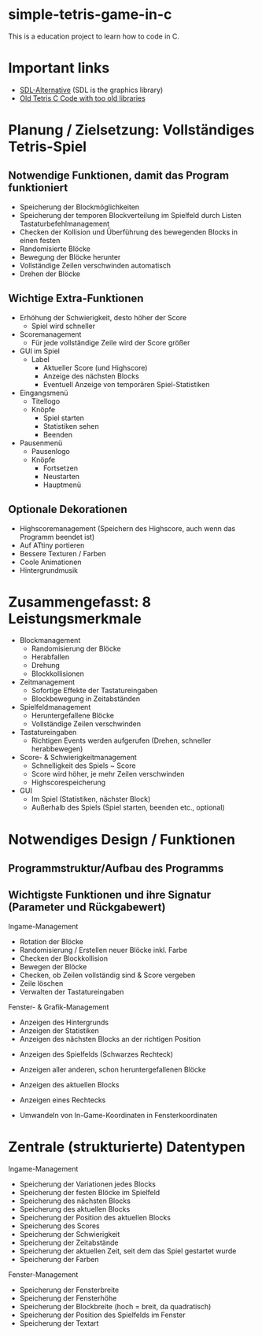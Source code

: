 # simple-tetris-game-in-c
This is a education project to learn how to code in C.


# Important links

- [SDL-Alternative](https://www.sfml-dev.org/tutorials/2.5/compile-with-cmake.php) (SDL is the graphics library)
- [Old Tetris C Code with too old libraries](http://csourcecodes.blogspot.com/2016/06/tetris-game-c-program-block-game.html)


# Planung / Zielsetzung: Vollständiges Tetris-Spiel

## Notwendige Funktionen, damit das Program funktioniert
- Speicherung der Blockmöglichkeiten
- Speicherung der temporen Blockverteilung im Spielfeld durch Listen
 Tastaturbefehlmanagement
- Checken der Kollision und Überführung des bewegenden Blocks in einen festen
- Randomisierte Blöcke
- Bewegung der Blöcke herunter
- Vollständige Zeilen verschwinden automatisch
- Drehen der Blöcke

## Wichtige Extra-Funktionen
- Erhöhung der Schwierigkeit, desto höher der Score
	- Spiel wird schneller
- Scoremanagement
	- Für jede vollständige Zeile wird der Score größer
- GUI im Spiel
	- Label
		- Aktueller Score (und Highscore)
		- Anzeige des nächsten Blocks
		- Eventuell Anzeige von temporären Spiel-Statistiken
- Eingangsmenü
	- Titellogo
	- Knöpfe
		- Spiel starten
		- Statistiken sehen
		- Beenden
- Pausenmenü
	- Pausenlogo
	- Knöpfe
		- Fortsetzen
		- Neustarten
		- Hauptmenü


## Optionale Dekorationen
- Highscoremanagement (Speichern des Highscore, auch wenn das Programm beendet ist)
- Auf ATtiny portieren
- Bessere Texturen / Farben
- Coole Animationen
- Hintergrundmusik



# Zusammengefasst: 8 Leistungsmerkmale
- Blockmanagement
	- Randomisierung der Blöcke
	- Herabfallen
	- Drehung
	- Blockkollisionen
- Zeitmanagement
	- Sofortige Effekte der Tastatureingaben
	- Blockbewegung in Zeitabständen
- Spielfeldmanagement
	- Heruntergefallene Blöcke
	- Vollständige Zeilen verschwinden
- Tastatureingaben
	- Richtigen Events werden aufgerufen (Drehen, schneller herabbewegen)
- Score- & Schwierigkeitmanagement
	- Schnelligkeit des Spiels ~ Score
	- Score wird höher, je mehr Zeilen verschwinden
	- Highscorespeicherung
- GUI
	- Im Spiel (Statistiken, nächster Block)
	- Außerhalb des Spiels (Spiel starten, beenden etc., optional)

# Notwendiges Design / Funktionen

## Programmstruktur/Aufbau des Programms

>
>

## Wichtigste Funktionen und ihre Signatur (Parameter und Rückgabewert)

Ingame-Management
- Rotation der Blöcke
- Randomisierung / Erstellen neuer Blöcke inkl. Farbe
- Checken der Blockkollision
- Bewegen der Blöcke
- Checken, ob Zeilen vollständig sind & Score vergeben
- Zeile löschen
- Verwalten der Tastatureingaben

Fenster- & Grafik-Management
- Anzeigen des Hintergrunds
- Anzeigen der Statistiken
- Anzeigen des nächsten Blocks an der richtigen Position

* Anzeigen des Spielfelds (Schwarzes Rechteck)
* Anzeigen aller anderen, schon heruntergefallenen Blöcke
* Anzeigen des aktuellen Blocks
* Anzeigen eines Rechtecks

* Umwandeln von In-Game-Koordinaten in Fensterkoordinaten


# Zentrale (strukturierte) Datentypen

Ingame-Management
- Speicherung der Variationen jedes Blocks
- Speicherung der festen Blöcke im Spielfeld
- Speicherung des nächsten Blocks
- Speicherung des aktuellen Blocks
- Speicherung der Position des aktuellen Blocks
- Speicherung des Scores
- Speicherung der Schwierigkeit
- Speicherung der Zeitabstände
- Speicherung der aktuellen Zeit, seit dem das Spiel gestartet wurde
- Speicherung der Farben

Fenster-Management
- Speicherung der Fensterbreite
- Speicherung der Fensterhöhe
- Speicherung der Blockbreite (hoch = breit, da quadratisch)
- Speicherung der Position des Spielfelds im Fenster
- Speicherung der Textart